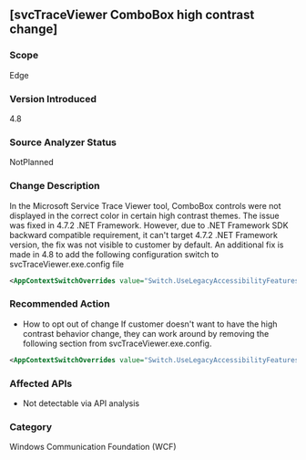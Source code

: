
## [svcTraceViewer ComboBox high contrast change]

### Scope
Edge

### Version Introduced
4.8
### Source Analyzer Status
NotPlanned

### Change Description
In the Microsoft Service Trace Viewer tool, ComboBox controls were not displayed in the correct color in certain high contrast themes. The issue was fixed in 4.7.2 .NET Framework. However, due to .NET Framework SDK backward compatible requirement, it can't target 4.7.2 .NET Framework version, the fix was not visible to customer by default. An additional  fix is made in 4.8 to add the following configuration switch to svcTraceViewer.exe.config file
```xml
<AppContextSwitchOverrides value="Switch.UseLegacyAccessibilityFeatures=false;Switch.UseLegacyAccessibilityFeatures.2=false" />
```

### Recommended Action
   - How to opt out of change
  If customer doesn't want to have the high contrast behavior change, they can work around by removing the following section from svcTraceViewer.exe.config.
```xml
<AppContextSwitchOverrides value="Switch.UseLegacyAccessibilityFeatures=false;Switch.UseLegacyAccessibilityFeatures.2=false" />
```

### Affected APIs
* Not detectable via API analysis

### Category
Windows Communication Foundation (WCF)
<!--
    ### Original Bug
    Bug link goes here
-->


